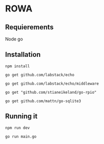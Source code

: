 # ROWA
## Requierements
Node
go

## Installation
`npm install`

`go get github.com/labstack/echo`

`go get github.com/labstack/echo/middleware`

`go get "github.com/stianeikeland/go-rpio"`

`go get github.com/mattn/go-sqlite3`
## Running it
`npm run dev`

`go run main.go`

